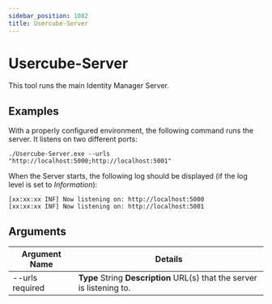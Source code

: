 ```yaml
---
sidebar_position: 1082
title: Usercube-Server
---
```


# Usercube-Server

This tool runs the main Identity Manager Server.

## Examples

With a properly configured environment, the following command runs the server. It listens on two different ports:

```
./Usercube-Server.exe --urls "http://localhost:5000;http://localhost:5001"
```
When the Server starts, the following log should be displayed (if the log level is set to *Information*):

```
[xx:xx:xx INF] Now listening on: http://localhost:5000
[xx:xx:xx INF] Now listening on: http://localhost:5001

```
## Arguments

| Argument Name | Details |
| --- | --- |
| --urls required | **Type**  String  **Description** URL(s) that the server is listening to. |